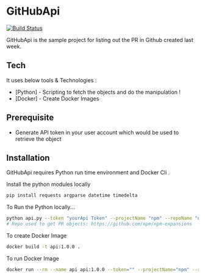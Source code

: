 # GitHubApi
[![Build Status](https://travis-ci.org/joemccann/dillinger.svg?branch=master)](https://travis-ci.org/joemccann/dillinger)

GitHubApi is the sample project for listing out the PR in Github created last week.

## Tech

It uses below tools & Technologies :

- [Python] - Scripting to fetch the objects and do the manipulation !
- [Docker] - Create Docker Images 

## Prerequisite
- Generate API token in your user account which would be used to retrieve the object 
## Installation
GitHubApi requires Python run time environment and Docker Cli .

Install the python modules locally

```sh
pip install requests argparse datetime timedelta
```
To Run the Python locally...


```sh
python api.py --token "yourApi Token" --projectName "npm" --repoName "npm-expansions" > outputt.htm
# Repo used to get PR objects: https://github.com/npm/npm-expansions

```

To create Docker Image 
``` sh
docker build -t api:1.0.0 . 
```

To run Docker Image
``` sh
docker run --rm --name api api:1.0.0 --token="" --projectName="npm" --repoName="npm-expansions"
```